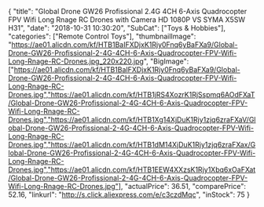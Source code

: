 {
	"title": "Global Drone GW26 Profissional 2.4G 4CH 6-Axis Quadrocopter FPV Wifi Long Rnage RC Drones with Camera HD 1080P VS SYMA X5SW H31",
	"date": "2018-10-31 10:30:20",
	"SubCat": ["Toys & Hobbies"],
	"categories": ["Remote Control Toys"],
	"thumbnailImage": "https://ae01.alicdn.com/kf/HTB1BaIFXDjxK1Rjy0Fnq6yBaFXa9/Global-Drone-GW26-Profissional-2-4G-4CH-6-Axis-Quadrocopter-FPV-Wifi-Long-Rnage-RC-Drones.jpg_220x220.jpg",
	"BigImage": ["https://ae01.alicdn.com/kf/HTB1BaIFXDjxK1Rjy0Fnq6yBaFXa9/Global-Drone-GW26-Profissional-2-4G-4CH-6-Axis-Quadrocopter-FPV-Wifi-Long-Rnage-RC-Drones.jpg","https://ae01.alicdn.com/kf/HTB1jRS4XozrK1RjSspmq6AOdFXaT/Global-Drone-GW26-Profissional-2-4G-4CH-6-Axis-Quadrocopter-FPV-Wifi-Long-Rnage-RC-Drones.jpg","https://ae01.alicdn.com/kf/HTB1Xg14XjDuK1Rjy1zjq6zraFXaV/Global-Drone-GW26-Profissional-2-4G-4CH-6-Axis-Quadrocopter-FPV-Wifi-Long-Rnage-RC-Drones.jpg","https://ae01.alicdn.com/kf/HTB1dM14XjDuK1Rjy1zjq6zraFXax/Global-Drone-GW26-Profissional-2-4G-4CH-6-Axis-Quadrocopter-FPV-Wifi-Long-Rnage-RC-Drones.jpg","https://ae01.alicdn.com/kf/HTB1EEW4XXzsK1Rjy1Xbq6xOaFXat/Global-Drone-GW26-Profissional-2-4G-4CH-6-Axis-Quadrocopter-FPV-Wifi-Long-Rnage-RC-Drones.jpg"],
	"actualPrice": 36.51,
	"comparePrice": 52.16,
	"linkurl": "http://s.click.aliexpress.com/e/c3czdMqc",
	"inStock": 75
}

